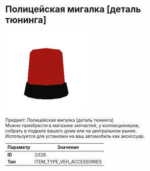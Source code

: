 # Полицейская мигалка [деталь тюнинга]

![Item Image](../img/1026.webp?raw=true)

Предмет: Полицейская мигалка [деталь тюнинга]<br>Можно приобрести в магазине запчастей, у коллекционеров,<br>собрать в подвале вашего дома или на центральном рынке.<br>Используется для установки на ваш автомобиль как аксессуар.


| Параметр | Значение |
|----------|----------|
| **ID** | 1026 |
| **Тип** | ITEM_TYPE_VEH_ACCESSORIES |

